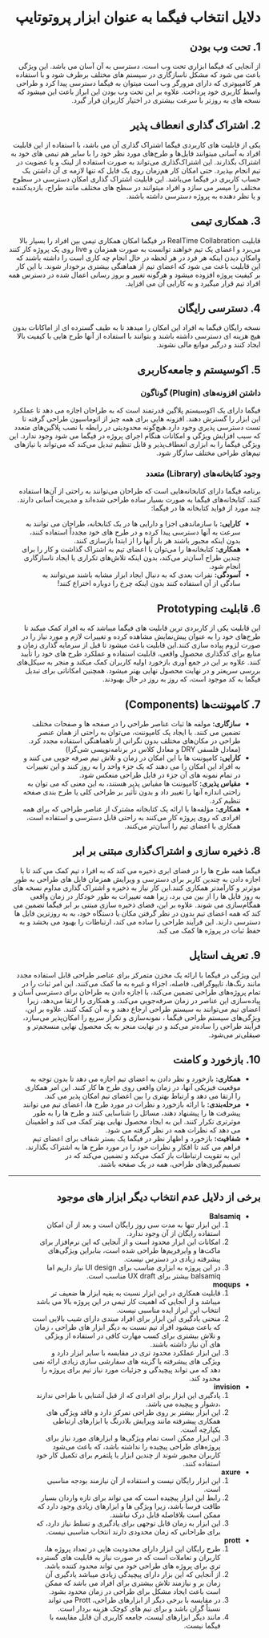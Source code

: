 <div dir="rtl">

# دلایل انتخاب فیگما به عنوان ابزار پروتوتایپ

## 1. تحت وب بودن

 از آنجایی که فیگما ابزاری تحت وب است، دسترسی به آن آسان می باشد. این ویژگی باعث می شود که مشکل ناسازگاری در سیستم های مختلف برطرف شود و با استفاده هر کامپیوتری که دارای مرورگر وب است میتوان به فیگما دسترسی پیدا کرد و طراحی واسط کاربری خود پرداخت. علاوه بر این تحت وب بودن این ابراز باعث این میشود که نسخه های به روزتر با سرعت بیشتری در اختیار کاربران قرار گیرد.

## 2. اشتراک گذاری انعطاف پذیر

 یکی از قابلیت های کاربردی فیگما اشتراک گذاری آن می باشد، با استفاده از این قابلیت افراد به آسانی میتوانند فایل‌ها و طرح‌های مورد نظر خود را با سایر هم تیمی های خود به اشتراک بگذارند. این اشتراک‌گذاری می‌تواند به صورت استفاده از لینک و یا عضویت در تیم انجام بپذیرد. حتی امکان کار هم‌زمان روی یک فایل  که تنها لازمه ی آن داشتن یک حساب کاربری در فیگما می‌باشد. این قابلیت اشتراک گذاری امکان دسترسی در سطوح مختلف را میسر می سازد و افراد میتوانند در سطح های مختلف مانند طراح، بازدیدکننده و یا نظر دهنده به پروژه دسترسی داشته باشند.

## 3. همکاری تیمی

 قابلیت RealTime Collabration در فیگما امکان همکاری تیمی بین افراد را بسیار بالا می‌برد و اعضای یک تیم خواهند توانست به صورت همزمان و live روی یک پروژه کار کنند وامکان دیدن اینکه هر فرد در هر لحظه در حال انجام چه کاری است را داشته باشند که این قابلیت باعث می شود که اعضای تیم از هماهنگی بیشتری برخودار شوند. با این کار بر کیفیت پروژه افزوده میشود و هرگونه تغییر و بروز رسانی اعمال شده در دسترس همه افراد تیم قرار میگیرد و به کارایی آن می افزاید.

## 4. دسترسی رایگان

 نسخه رایگان فیگما به افراد این امکان را میدهد تا به طیف گسترده ای از اماکانات بدون هیچ هزینه ای دسترسی داشته باشند و بتوانند با استفاده از آنها طرح هایی با کیفیت بالا ایجاد کنند و درگیر موانع مالی نشوند.

## 5. اکوسیستم و جامعه‌کاربری

### داشتن افزونه‌های (Plugin) گوناگون

 فیگما  دارای یک اکوسیستم پلاگین قدرتمند است که به طراحان اجازه می دهد تا عملکرد این ابزار را گسترش دهند. افزونه هایی برای همه چیز از اتوماسیون طراحی گرفته تا تست دسترسی پذیری وجود دارد.هیچ‌گونه محدودیتی در رابطه با نصب پلاگین‌های متعدد که سبب افزایش ویژگی و امکانات هنگام اجرای پروژه در فیگما می شود وجود ندارد. این ویژگی فیگما را به ابزاری انعطاف‌پذیر و قابل تنظیم تبدیل می‌کند که می‌تواند با نیازهای تیم‌های طراحی مختلف سازگار شود.

### ‌وجود کتابخانه‌های (Library) متعدد

برنامه فیگما دارای کتابخانه‌‌هایی است که طراحان می‌توانند به راحتی از آن‌ها استفاده کنند. کتابخانه‌های فیگما به صورت بسیار ساده طراحی شده‌‌اند و مدیریت آسانی دارند. چند مورد از فواید کتابخانه ها در فیگما:
<ul dir="rtl" style="text-align: right;">
 <li>
  <strong>کارایی:</strong>
  با سازماندهی اجزا و دارایی ها در یک کتابخانه، طراحان می توانند به سرعت به آنها دسترسی پیدا کرده و در طرح های خود مجدداً استفاده کنند، بدون اینکه مجبور باشند هر بار آنها را از ابتدا بازسازی کنند.
 </li>
  <li>
  <strong>همکاری:</strong>
   کتابخانه‌ها را می‌توان با اعضای تیم به اشتراک گذاشت و کار را برای چندین طراح آسان‌تر می‌کند، بدون اینکه تلاش‌های تکراری یا ایجاد ناسازگاری انجام شود.
 </li>
  <li>
  <strong>آسودگی:</strong>
   نفرات بعدی که به دنبال ایجاد ابزار مشابه باشند می‌توانند به سادگی از آن استفاده کنند بدون اینکه چرخ را دوباره اختراع کنند!
 </li>
</ul>

<!--

- **کارایی**: با سازماندهی اجزا و دارایی ها در یک کتابخانه، طراحان می توانند به سرعت به آنها دسترسی پیدا کرده و در طرح های خود مجدداً استفاده کنند، بدون اینکه مجبور باشند هر بار آنها را از ابتدا بازسازی کنند.

- **همکاری**: کتابخانه‌ها را می‌توان با اعضای تیم به اشتراک گذاشت و کار را برای چندین طراح آسان‌تر می‌کند، بدون اینکه تلاش‌های تکراری یا ایجاد ناسازگاری انجام شود.

- **آسودگی**: نفرات بعدی که به دنبال ایجاد ابزار مشابه باشند می‌توانند به سادگی از آن استفاده کنند بدون اینکه چرخ را دوباره اختراع کنند!
-->

## 6. قابلیت Prototyping

 این قابلیت یکی از کاربردی ترین قابلیت های فیگما میباشد که به افراد کمک میکند تا طرح‌های خود را به عنوان پیش‌نمایش مشاهده کرده و تغییرات لازم و مورد نیاز را در صورت لزوم پیاده سازی کنند.این قابلیت باعث میشود تا قبل از سرمایه گذاری زمان و منابع برای کدگذاری محصول واقعی، قابلیت استفاده و عملکرد طرح های خود را تأیید کنند. علاوه بر این در جمع آوری بازخورد اولیه کاربران کمک میکند و منجر به سیکل‌های بررسی سریعتر و در نهایت محصول نهایی بهتر میشود. همچنین امکاناتی برای تبدیل فیگما به کد موجود است، که روز به روز در حال بهبودند.

## 7. ‌کامپوننت‌ها (Components)
<ul dir="rtl" style="text-align: right;">
 <li>
  <strong>سازگاری:</strong>
  مولفه ها ثبات عناصر طراحی را در صفحه ها و صفحات مختلف تضمین می کنند. با ایجاد یک کامپوننت، می‌توان به راحتی از همان عنصر طراحی در مکان‌های مختلف بدون نگرانی از ناهماهنگی استفاده مجدد کرد. (معادل فلسفی DRY و معادل کلاس در برنامه‌نویسی ‌شی‌گرا)
 </li>
 
 <li>
  <strong>کارایی:</strong>
  کامپوننت ها با این امکان در زمان و تلاش تیم صرفه جویی می کنند و به افراد این امکان را می دهند که یک جزء واحد را به روز کنند و این تغییرات در تمام نمونه های آن جزء در فایل طراحی منعکس شود.
 </li>
 
 <li>
  <strong>مقیاس پذیری:</strong>
  کامپوننت ها مقیاس پذیر هستند، به این معنی که می توان به راحتی اندازه آنها را تغییر داد و بدون تأثیر بر طراحی کلی یا طرح بندی صفحه تنظیم کرد.
 </li>
 
 <li>
  <strong>همکاری:</strong>
  مؤلفه‌ها با ارائه یک کتابخانه مشترک از عناصر طراحی که برای همه افرادی که روی پروژه کار می‌کنند به راحتی قابل دسترسی و استفاده است، همکاری با اعضای تیم را آسان‌تر می‌کنند.
 </li>
</ul>

<!--

- **سازگاری**: مولفه ها ثبات عناصر طراحی را در صفحه ها و صفحات مختلف تضمین می کنند. با ایجاد یک کامپوننت، می‌توان به راحتی از همان عنصر طراحی در مکان‌های مختلف بدون نگرانی از ناهماهنگی استفاده مجدد کرد. (معادل فلسفی DRY و معادل کلاس در برنامه‌نویسی ‌شی‌گرا)

- **کارایی**: کامپوننت ها با این امکان در زمان و تلاش تیم صرفه جویی می کنند و به افراد این امکان را می دهند که یک جزء واحد را به روز کنند و این تغییرات در تمام نمونه های آن جزء در فایل طراحی منعکس شود.

- **مقیاس پذیری**: کامپوننت ها مقیاس پذیر هستند، به این معنی که می توان به راحتی اندازه آنها را تغییر داد و بدون تأثیر بر طراحی کلی یا طرح بندی صفحه تنظیم کرد.

- **همکاری**: مؤلفه‌ها با ارائه یک کتابخانه مشترک از عناصر طراحی که برای همه افرادی که روی پروژه کار می‌کنند به راحتی قابل دسترسی و استفاده است، همکاری با اعضای تیم را آسان‌تر می‌کنند.
-->

## 8. ذخیره سازی و اشتراک‌گذاری مبتنی بر ابر

فیگما همه طرح ها را در فضای ابری ذخیره می کند که به افرا د تیم کمک می کند تا با اجازه دادن به چندین کاربر برای دسترسی و ویرایش همزمان فایل های طراحی به طور موثرتر و کارآمدتر همکاری کنند.این کار نیاز به ذخیره و اشتراک گذاری مداوم نسخه های به روز فایل ها را از بین می برد، زیرا همه تغییرات به طور خودکار در زمان واقعی همگام‌سازی می شوند. علاوه بر این، فضای ذخیره سازی مبتنی بر ابر فیگما تضمین می کند که همه اعضای تیم بدون در نظر گرفتن مکان یا دستگاه خود، به به روزترین فایل ها دسترسی دارند. این فرآیند طراحی را ساده می کند، ارتباطات را بهبود می بخشد و به حفظ ثبات در پروژه ها کمک می کند.

## 9. تعریف استایل

این ویژگی در فیگما با ارائه یک مخزن متمرکز برای عناصر طراحی قابل استفاده مجدد مانند رنگ‌ها، تایپوگرافی، فاصله، اجزاء و غیره به ما کمک می‌کنند. این امر ثبات را در تمام پروژه‌های طراحی تضمین می‌کند، با اجازه دادن به طراحان برای دسترسی آسان و پیاده‌سازی این عناصر در زمان صرفه‌جویی می‌کند، و همکاری را ارتقا می‌دهد، زیرا اعضای تیم می‌توانند به سیستم طراحی ارجاع دهند و به آن کمک کنند. علاوه بر این، ویژگی‌های سیستم طراحی فیگما ، نمونه‌سازی و تکرار سریع را امکان‌پذیر می‌سازد، فرآیند طراحی را ساده‌تر می‌کند و در نهایت منجر به یک محصول نهایی منسجم‌تر و صیقلی‌تر می‌شود.

## 10. بازخورد و کامنت

<ul dir="rtl" style="text-align: right;">
 <li>
  <strong>همکاری:</strong>
  بازخورد و نظر دادن به اعضای تیم اجازه می دهد تا بدون توجه به موقعیت فیزیکی آنها، در زمان واقعی روی طرح ها کار کنند. این امر همکاری را ارتقا می دهد و ارتباط بهتری را بین اعضای تیم امکان پذیر می کند.
 </li>
  <li>
  <strong>مرحله‌بندی:</strong>
   با ارائه بازخورد و نظرات در مورد طرح ها، اعضای تیم می توانند پیشرفت ها را پیشنهاد دهند، مسائل را شناسایی کنند و طرح ها را به طور موثرتری تکرار کنند. این به ایجاد محصول نهایی بهتر کمک می کند و اطمینان می دهد که نظرات همه در نظر گرفته می شود.
 </li>
  <li>
  <strong>شفافیت:</strong>
   بازخورد و اظهار نظر در فیگما یک بستر شفاف برای اعضای تیم فراهم می کند تا افکار و نظرات خود را در مورد طرح ها به اشتراک بگذارند. این به تقویت ارتباطات باز کمک می‌کند و تضمین می‌کند که در تصمیم‌گیری‌های طراحی، همه در یک صفحه باشند.
 </li>
</ul>
<!--
- **همکاری**: بازخورد و نظر دادن به اعضای تیم اجازه می دهد تا بدون توجه به موقعیت فیزیکی آنها، در زمان واقعی روی طرح ها کار کنند. این امر همکاری را ارتقا می دهد و ارتباط بهتری را بین اعضای تیم امکان پذیر می کند.

- **مرحله‌بندی**: با ارائه بازخورد و نظرات در مورد طرح ها، اعضای تیم می توانند پیشرفت ها را پیشنهاد دهند، مسائل را شناسایی کنند و طرح ها را به طور موثرتری تکرار کنند. این به ایجاد محصول نهایی بهتر کمک می کند و اطمینان می دهد که نظرات همه در نظر گرفته می شود.

- **شفافیت**: بازخورد و اظهار نظر در فیگما یک بستر شفاف برای اعضای تیم فراهم می کند تا افکار و نظرات خود را در مورد طرح ها به اشتراک بگذارند. این به تقویت ارتباطات باز کمک می‌کند و تضمین می‌کند که در تصمیم‌گیری‌های طراحی، همه در یک صفحه باشند.
-->

## 11. آشنایی اعضای تیم با فیگما

از آنجایی که در درس تحلیل و طراحی افراد تیم با ابزار فیگما کار کردند و آشنایی قبلی با آن دارند ،نیاز به یادگیری کار با ابزار جدید نیست و تمرکز افراد تیم تماما بر روی پروژه قرار میگیرد در نتیجه کیفیت پروژه افزایش میابد.

## 12. سرعت
فیگما دارای عملکردی سریع و کارآمد است که دلیل آن را میتوان نوشته شدن با cpp و wasm دانست.این سرعت به کاربران کمک می کند و به آنها اجازه می دهد ، در پروژه های طراحی خود کارآمدتر و موثرتر کار کنند. با زمان بارگذاری سریع‌تر و عملکرد روان‌تر، می‌توان به سرعت طرح‌ها را تکرار کرد، با اعضای تیم در زمان واقعی همکاری کرد و در نهایت کار با کیفیت بالا را به موقع ارائه کرد. این می تواند منجر به افزایش بهره وری و نتایج بهتر برای پروژه های طراحی اغضای تیم شود.


<ul dir="rtl" style="text-align: right;">
 <li>
  <strong>طوفان فکری:</strong>
  FigJam ابزارهایی را برای طوفان فکری و تولید ایده، مانند یادداشت‌های چسبناک، ابزارهای شکل‌دهی و طراحی، و ایموجی‌ها فراهم می‌کند. این ویژگی‌ها می‌توانند به تیم‌ها کمک کنند تا ایده‌ها را به سرعت و به‌طور مؤثر تولید و تجسم کنند.
 </li>
 <li>
  <strong>کاوش در طراحی:</strong>
  FigJam به طراحان اجازه می دهد تا ایده ها و مفاهیم مختلف طراحی را به روشی انعطاف پذیر و تعاملی بررسی کنند. این می تواند به تیم ها کمک کند تا قبل از اینکه به کارهای طراحی دقیق تر در فیگما بروند، طرح ها، سبک ها و عناصر مختلف را آزمایش کنند.
 </li>
</ul>

<!--
## مورد اضافه: figjam
- **طوفان فکری**:  FigJam ابزارهایی را برای طوفان فکری و تولید ایده، مانند یادداشت‌های چسبناک، ابزارهای شکل‌دهی و طراحی، و ایموجی‌ها فراهم می‌کند. این ویژگی‌ها می‌توانند به تیم‌ها کمک کنند تا ایده‌ها را به سرعت و به‌طور مؤثر تولید و تجسم کنند.

- **کاوش در طراحی**:  FigJam به طراحان اجازه می دهد تا ایده ها و مفاهیم مختلف طراحی را به روشی انعطاف پذیر و تعاملی بررسی کنند. این می تواند به تیم ها کمک کند تا قبل از اینکه به کارهای طراحی دقیق تر در فیگما بروند، طرح ها، سبک ها و عناصر مختلف را آزمایش کنند.
-->
---

## برخی از دلایل عدم انتخاب دیگر ابزار های موجود
<ul dir="rtl" style="text-align: right;">

 <li>
  <strong>Balsamiq</strong>
   <ol type="1">
    <li>این ابزار تنها به مدت سی روز رایگان است و بعد از آن امکان استفاده رایگان از آن وجود ندارد.</li>
    <li>امکانات این ابزار محدود است و از آنجایی که این نرم‌افزار برای ماکت‌ها و وایرفریم‌ها طراحی شده است، بنابراین ویژگی‌های پیشرفته زیادی در دسترس نیست.</li>
    <li>در این پروژه به ابزاری مناسب برای UI design نیاز داریم اما balsamiq بیشتر برای UX draft مناسب است.</li>
   </ol>
 </li>
 
 <li>
  <strong>moqups</strong>
   <ol type="1">
    <li>قابلیت همکاری در این ابزار نسبت به بقیه ابزار ها ضعیف تر میباشد و از آنجایی که اهمیت کار تیمی در این پروژه بالا می باشد انتخاب این ابراز ایده مناسبی نیست.</li>
    <li>منحنی یادگیری این ابزار برای افراد مبتدی دارای شیب بالایی است که باعث میشود افراد تیم نسبت به دیگر ابزار های طراحی ، زمان و تلاش بیشتری برای کسب مهارت کافی در استفاده از ویژگی های آن نیاز داشته باشند.</li>
    <li>این ابزار عملکرد محدود تری در مقایسه با سایر ابزار دارد و ویژگی های پیشرفته یا گزینه های سفارشی سازی زیادی ارائه نمی دهد که می تواند پیچیدگی و جزئیات مورد نیاز تیم برای پروژه را محدود کند.</li>
   </ol>
 </li>
 <li>
  <strong>invision</strong>
   <ol type="1">
    <li>یادگیری این ابزار برای افرادی که از قبل آشنایی با طراحی ندارند ،دشوار و پیچیده می باشد.</li>
    <li>این ابزار بیشتر بر روی طراحی تمرکز دارد و فاقد ویژگی های همکاری پیشرفته مانند ویرایش بلادرنگ یا ابزارهای ارتباطی یکپارچه است.</li>
    <li>این ابزار ممکن است تمام ویژگی‌ها و ابزارهای مورد نیاز برای پروژه‌های طراحی پیچیده را نداشته باشد، که باعث می‌شود کاربران مجبور شوند از چندین ابزار یا پلتفرم برای تکمیل کار خود استفاده کنند.</li>
   </ol>
 </li>
 <li>
  <strong>axure</strong>
  <ol type="1">
   <li>این ابزار رایگان نیست و استفاده از آن نیازمند بودجه مناسبی است.</li>
   <li>رابط این ابزار پیچیده است که می تواند برای تازه واردان بسیار طاقت فرسا باشد، زیرا ویژگی ها و ابزارهای زیادی وجود دارد که ممکن است بلافاصله قابل درک نباشند.</li>
   <li>این ابزار به زمان قابل توجهی برای یادگیری و تسلط نیاز دارد، که  برای طراحانی که زمان محدودی دارند انتخاب مناسبی نیست.</li>
  </ol>
 </li>
 <li>
  <strong>prott</strong>
  <ol type="1">
   <li>طرح رایگان این ابزار دارای محدودیت هایی در تعداد پروژه ها، کاربران و تعاملات است که در صورت نیاز به قابلیت های گسترده تری برای پروژه های طراحی خود می تواند محدود کننده باشد.</li>
   <li>از آنجایی که این بزار دارای پیچیدگی زیادی میباشد یادگیری آن زمان بر و نیازمند تلاش بیشتری برای افراد می باشد که ممکن است باعث ایجاد مشکل برای طراحی در زمان محدود بشود.</li>
   <li>در مقایسه با برخی دیگر از ابزارهای طراحی، Prott می تواند نسبتاً گران باشد و برای تیم های کوچک هزینه بردار است.</li>
   <li>مانند دیگر ابزار‌های لیست، جامعه کاربری آن قابل مقایسه با فیگما نیست.</li>
  </ol>
 </li>
 
</ul>


<!--

- **Balsamiq**:

1. این ابزار تنها به مدت سی روز رایگان است و بعد از آن امکان استفاده رایگان از آن وجود ندارد.
2. امکانات این ابزار محدود است و از آنجایی که این نرم‌افزار برای ماکت‌ها و وایرفریم‌ها طراحی شده است، بنابراین ویژگی‌های پیشرفته زیادی در دسترس نیست.
3. در این پروژه به ابزاری مناسب برای UI design نیاز داریم اما balsamiq بیشتر برای UX draft مناسب است.

- **moqups**:

1. قابلیت همکاری در این ابزار نسبت به بقیه ابزار ها ضعیف تر میباشد و از آنجایی که اهمیت کار تیمی در این پروژه بالا می باشد انتخاب این ابراز ایده مناسبی نیست.
2. منحنی یادگیری این ابزار برای افراد مبتدی دارای شیب بالایی است که باعث میشود افراد تیم نسبت به دیگر ابزار های طراحی ، زمان و تلاش بیشتری برای کسب مهارت کافی در استفاده از ویژگی های آن نیاز داشته باشند.
3. این ابزار عملکرد محدود تری در مقایسه با سایر ابزار دارد و ویژگی های پیشرفته یا گزینه های سفارشی سازی زیادی ارائه نمی دهد که می تواند پیچیدگی و جزئیات مورد نیاز تیم برای پروژه را محدود کند.

- **invision**:

1. یادگیری این ابزار برای افرادی که از قبل آشنایی با طراحی ندارند ،دشوار و پیچیده می باشد.
2. این ابزار بیشتر بر روی طراحی تمرکز دارد و فاقد ویژگی های همکاری پیشرفته مانند ویرایش بلادرنگ یا ابزارهای ارتباطی یکپارچه است.
3. این ابزار ممکن است تمام ویژگی‌ها و ابزارهای مورد نیاز برای پروژه‌های طراحی پیچیده را نداشته باشد، که باعث می‌شود کاربران مجبور شوند از چندین ابزار یا پلتفرم برای تکمیل کار خود استفاده کنند.

- **axure**:

1. این ابزار رایگان نیست و استفاده از آن نیازمند بودجه مناسبی است.
2. رابط این ابزار پیچیده است که می تواند برای تازه واردان بسیار طاقت فرسا باشد، زیرا ویژگی ها و ابزارهای زیادی وجود دارد که ممکن است بلافاصله قابل درک نباشند.
3. این ابزار به زمان قابل توجهی برای یادگیری و تسلط نیاز دارد، که  برای طراحانی که زمان محدودی دارند انتخاب مناسبی نیست.

- **prott**:

1. طرح رایگان این ابزار دارای محدودیت هایی در تعداد پروژه ها، کاربران و تعاملات است که در صورت نیاز به قابلیت های گسترده تری برای پروژه های طراحی خود می تواند محدود کننده باشد.
2. از آنجایی که این بزار دارای پیچیدگی زیادی میباشد یادگیری آن زمان بر و نیازمند تلاش بیشتری برای افراد می باشد که ممکن است باعث ایجاد مشکل برای طراحی در زمان محدود بشود.
3. در مقایسه با برخی دیگر از ابزارهای طراحی، Prott می تواند نسبتاً گران باشد و برای تیم های کوچک هزینه بردار است.
4. مانند دیگر ابزار‌های لیست، جامعه کاربری آن قابل مقایسه با فیگما نیست.
-->
</div>
